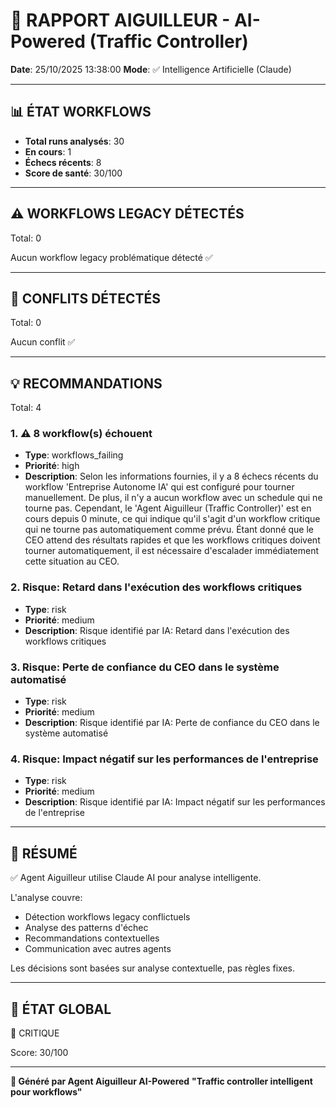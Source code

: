 # 🚦 RAPPORT AIGUILLEUR - AI-Powered (Traffic Controller)

**Date**: 25/10/2025 13:38:00
**Mode**: ✅ Intelligence Artificielle (Claude)

---

## 📊 ÉTAT WORKFLOWS

- **Total runs analysés**: 30
- **En cours**: 1
- **Échecs récents**: 8
- **Score de santé**: 30/100

---

## ⚠️  WORKFLOWS LEGACY DÉTECTÉS

Total: 0



Aucun workflow legacy problématique détecté ✅

---

## 🚨 CONFLITS DÉTECTÉS

Total: 0

Aucun conflit ✅

---

## 💡 RECOMMANDATIONS

Total: 4


### 1. ⚠️ 8 workflow(s) échouent

- **Type**: workflows_failing
- **Priorité**: high
- **Description**: Selon les informations fournies, il y a 8 échecs récents du workflow 'Entreprise Autonome IA' qui est configuré pour tourner manuellement. De plus, il n'y a aucun workflow avec un schedule qui ne tourne pas. Cependant, le 'Agent Aiguilleur (Traffic Controller)' est en cours depuis 0 minute, ce qui indique qu'il s'agit d'un workflow critique qui ne tourne pas automatiquement comme prévu. Étant donné que le CEO attend des résultats rapides et que les workflows critiques doivent tourner automatiquement, il est nécessaire d'escalader immédiatement cette situation au CEO.


### 2. Risque: Retard dans l'exécution des workflows critiques

- **Type**: risk
- **Priorité**: medium
- **Description**: Risque identifié par IA: Retard dans l'exécution des workflows critiques


### 3. Risque: Perte de confiance du CEO dans le système automatisé

- **Type**: risk
- **Priorité**: medium
- **Description**: Risque identifié par IA: Perte de confiance du CEO dans le système automatisé


### 4. Risque: Impact négatif sur les performances de l'entreprise

- **Type**: risk
- **Priorité**: medium
- **Description**: Risque identifié par IA: Impact négatif sur les performances de l'entreprise




---

## 🎯 RÉSUMÉ

✅ Agent Aiguilleur utilise Claude AI pour analyse intelligente.

L'analyse couvre:
- Détection workflows legacy conflictuels
- Analyse des patterns d'échec
- Recommandations contextuelles
- Communication avec autres agents

Les décisions sont basées sur analyse contextuelle, pas règles fixes.

---

## 🔄 ÉTAT GLOBAL

🔴 CRITIQUE

Score: 30/100

---

**🚦 Généré par Agent Aiguilleur AI-Powered**
**"Traffic controller intelligent pour workflows"**
